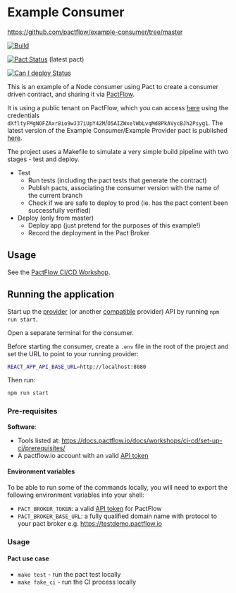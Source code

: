 # Example Consumer

https://github.com/pactflow/example-consumer/tree/master

[![Build](https://github.com/pactflow/example-consumer/actions/workflows/build.yml/badge.svg)](https://github.com/pactflow/example-consumer/actions/workflows/build.yml)

[![Pact Status](https://test.pactflow.io/pacts/provider/pactflow-example-provider/consumer/pactflow-example-consumer/latest/badge.svg?label=provider)](https://test.pactflow.io/pacts/provider/pactflow-example-provider/consumer/pactflow-example-consumer/latest) (latest pact)

[![Can I deploy Status](https://test.pactflow.io/pacticipants/pactflow-example-consumer/branches/master/latest-version/can-i-deploy/to-environment/production/badge)](https://test.pactflow.io/pacticipants/pactflow-example-consumer/branches/master/latest-version/can-i-deploy/to-environment/production/badge)

This is an example of a Node consumer using Pact to create a consumer driven contract, and sharing it via [PactFlow](https://pactflow.io).

It is using a public tenant on PactFlow, which you can access [here](https://test.pactflow.io/) using the credentials `dXfltyFMgNOFZAxr8io9wJ37iUpY42M`/`O5AIZWxelWbLvqMd8PkAVycBJh2Psyg1`. The latest version of the Example Consumer/Example Provider pact is published [here](https://test.pactflow.io/pacts/provider/pactflow-example-provider/consumer/pactflow-example-consumer/latest).

The project uses a Makefile to simulate a very simple build pipeline with two stages - test and deploy.

* Test
  * Run tests (including the pact tests that generate the contract)
  * Publish pacts, associating the consumer version with the name of the current branch
  * Check if we are safe to deploy to prod (ie. has the pact content been successfully verified)
* Deploy (only from master)
  * Deploy app (just pretend for the purposes of this example!)
  * Record the deployment in the Pact Broker

## Usage

See the [PactFlow CI/CD Workshop](https://github.com/pactflow/ci-cd-workshop).

## Running the application

Start up the [provider](https://github.com/pactflow/example-provider/) (or another [compatible](https://docs.pactflow.io/docs/examples) provider) API by running `npm run start`.

Open a separate terminal for the consumer.

Before starting the consumer, create a `.env` file in the root of the project and set the URL to point to your running provider:

```bash
REACT_APP_API_BASE_URL=http://localhost:8080
```

Then run:

```bash
npm run start
```

### Pre-requisites

**Software**:

* Tools listed at: https://docs.pactflow.io/docs/workshops/ci-cd/set-up-ci/prerequisites/
* A pactflow.io account with an valid [API token](https://docs.pactflow.io/#configuring-your-api-token)


#### Environment variables

To be able to run some of the commands locally, you will need to export the following environment variables into your shell:

* `PACT_BROKER_TOKEN`: a valid [API token](https://docs.pactflow.io/#configuring-your-api-token) for PactFlow
* `PACT_BROKER_BASE_URL`: a fully qualified domain name with protocol to your pact broker e.g. https://testdemo.pactflow.io

### Usage

#### Pact use case

* `make test` - run the pact test locally
* `make fake_ci` - run the CI process locally
